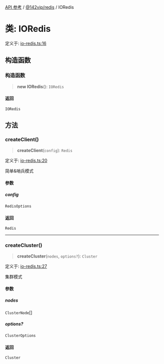 [API 参考](../wiki/Home) / [@142vip/redis](../wiki/@142vip.redis) / IORedis

# 类: IORedis

定义于: [io-redis.ts:16](https://github.com/142vip/core-x/blob/25cf658819688f02293d600e7003b5877a2f9489/packages/redis/src/io-redis.ts#L16)

## 构造函数

### 构造函数

> **new IORedis**(): `IORedis`

#### 返回

`IORedis`

## 方法

### createClient()

> **createClient**(`config`): `Redis`

定义于: [io-redis.ts:20](https://github.com/142vip/core-x/blob/25cf658819688f02293d600e7003b5877a2f9489/packages/redis/src/io-redis.ts#L20)

简单&哨兵模式

#### 参数

##### config

`RedisOptions`

#### 返回

`Redis`

***

### createCluster()

> **createCluster**(`nodes`, `options?`): `Cluster`

定义于: [io-redis.ts:27](https://github.com/142vip/core-x/blob/25cf658819688f02293d600e7003b5877a2f9489/packages/redis/src/io-redis.ts#L27)

集群模式

#### 参数

##### nodes

`ClusterNode`[]

##### options?

`ClusterOptions`

#### 返回

`Cluster`
